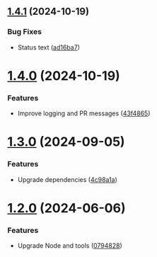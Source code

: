 ## [1.4.1](https://github.com/andrewscwei/telegram-action/compare/v1.4.0...v1.4.1) (2024-10-19)


### Bug Fixes

* Status text ([ad16ba7](https://github.com/andrewscwei/telegram-action/commit/ad16ba7847116c289486760a1324a8be07977046))

# [1.4.0](https://github.com/andrewscwei/telegram-action/compare/v1.3.0...v1.4.0) (2024-10-19)


### Features

* Improve logging and PR messages ([43f4865](https://github.com/andrewscwei/telegram-action/commit/43f48652253fa159b414e4fc8b9d1f1344fe3ec1))

# [1.3.0](https://github.com/andrewscwei/telegram-action/compare/v1.2.0...v1.3.0) (2024-09-05)


### Features

* Upgrade dependencies ([4c98a1a](https://github.com/andrewscwei/telegram-action/commit/4c98a1a9146e8a436714dfa9317e89e734474335))

# [1.2.0](https://github.com/andrewscwei/telegram-action/compare/v1.1.1...v1.2.0) (2024-06-06)


### Features

* Upgrade Node and tools ([0794828](https://github.com/andrewscwei/telegram-action/commit/0794828c975a62c2d0db80e17df7d16d0b754d6f))
